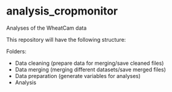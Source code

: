 # analysis_cropmonitor
Analyses of the WheatCam data

This repository will have the following structure:

Folders: 
- Data cleaning (prepare data for merging/save cleaned files)
- Data merging (merging different datasets/save merged files)
- Data preparation (generate variables for analyses)
- Analysis